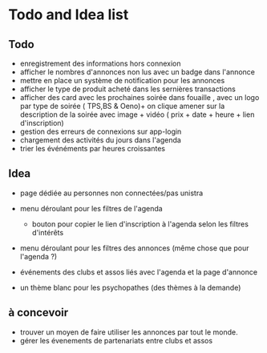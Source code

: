 # Todo and Idea list

## Todo 
- enregistrement des informations hors connexion
- afficher le nombres d'annonces non lus avec un badge dans l'annonce
- mettre en place un système de notification pour les annonces
- afficher le type de produit acheté dans les sernières transactions
- afficher des card avec les prochaines soirée dans fouaille , avec un logo par type de soirée ( TPS,BS & Oeno)+ on clique amener sur la description de la soirée avec image + vidéo ( prix + date + heure + lien d'inscription)
- gestion des erreurs de connexions sur app-login 
- chargement des activités du jours dans l'agenda
- trier les événéments par heures croissantes 


## Idea

- page dédiée au personnes non connectées/pas unistra
- menu déroulant pour les filtres de l'agenda
    - bouton pour copier le lien d'inscription à l'agenda selon les filtres d'intérêts
- menu déroulant pour les filtres des annonces (même chose que pour l'agenda ?)
- événements des clubs et assos liés avec l'agenda et la page d'annonce

- un thème blanc pour les psychopathes
(des thèmes à la demande)

## à concevoir

- trouver un moyen de faire utiliser les annonces par tout le monde.
- gérer les évenements de partenariats entre clubs et assos